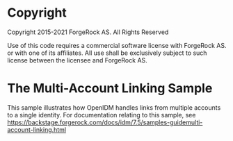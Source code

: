 Copyright
=============
Copyright 2015-2021 ForgeRock AS. All Rights Reserved

Use of this code requires a commercial software license with ForgeRock AS.
or with one of its affiliates. All use shall be exclusively subject
to such license between the licensee and ForgeRock AS.

The Multi-Account Linking Sample
================================

This sample illustrates how OpenIDM handles links from multiple accounts to a single identity.
For documentation relating to this sample, see
https://backstage.forgerock.com/docs/idm/7.5/samples-guidemulti-account-linking.html
